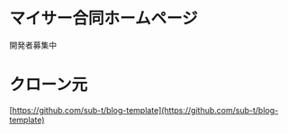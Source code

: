 # マイサー合同ホームページ
開発者募集中

# クローン元
[https://github.com/sub-t/blog-template](https://github.com/sub-t/blog-template)